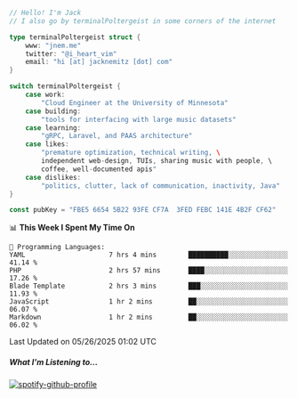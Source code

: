 ```go
// Hello! I'm Jack
// I also go by terminalPoltergeist in some corners of the internet

type terminalPoltergeist struct {
    www: "jnem.me"
    twitter: "@i_heart_vim"
    email: "hi [at] jacknemitz [dot] com"
}

switch terminalPoltergeist {
    case work:
        "Cloud Engineer at the University of Minnesota"
    case building:
        "tools for interfacing with large music datasets"
    case learning:
        "gRPC, Laravel, and PAAS architecture"
    case likes:
        "premature optimization, technical writing, \
        independent web-design, TUIs, sharing music with people, \
        coffee, well-documented apis"
    case dislikes:
        "politics, clutter, lack of communication, inactivity, Java"
}

const pubKey = "FBE5 6654 5B22 93FE CF7A  3FED FEBC 141E 4B2F CF62"
```

<!--START_SECTION:waka-->
📊 **This Week I Spent My Time On** 

```text
💬 Programming Languages: 
YAML                     7 hrs 4 mins        ██████████░░░░░░░░░░░░░░░   41.14 % 
PHP                      2 hrs 57 mins       ████░░░░░░░░░░░░░░░░░░░░░   17.26 % 
Blade Template           2 hrs 3 mins        ███░░░░░░░░░░░░░░░░░░░░░░   11.93 % 
JavaScript               1 hr 2 mins         ██░░░░░░░░░░░░░░░░░░░░░░░   06.07 % 
Markdown                 1 hr 2 mins         ██░░░░░░░░░░░░░░░░░░░░░░░   06.02 % 
```


 Last Updated on 05/26/2025 01:02 UTC
<!--END_SECTION:waka-->

##### What I'm Listening to...

[![spotify-github-profile](https://jnem.me/listening-item?maxAge=2592000)](https://jnem.me/listening)
